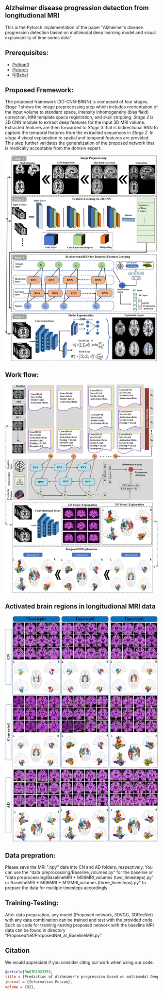 ## Alzheimer disease progression detection from longitudional MRI
This is the Pytorch implementation of the paper "Alzheimer’s disease progression detection based on multimodal deep learning model and visual explainability of time series data". 

## Prerequisites:
* [Python3](https://www.python.org/)
* [Pytorch](https://pytorch.org/)
* [NiBabel](https://nipy.org/nibabel/)

## Proposed Framework:
The proposed framework (3D-CNN-BRNN) is composed of four stages. <i>Stage 1</i> shows the image preprocessing step which includes reorientation of the input volume to standard space, intensity inhomogeneity (bias field) correction, MNI template space registration, and skull stripping. <i>Stage 2</i> is 3D CNN module to extract deep features for the input 3D MRI volume. Extracted features are then forwarded to <i>Stage 3</i> that is bidirectional RNN to capture the temporal features from the extracted sequences in <i>Stage 2</i>. In <i>stage 4</i> visual explanation to spatial and temporal features are provided. This step further validates the generalization of the proposed network that is medically acceptable from the domain expert.

<img src="images/proposed_framework.png" width="700">

## Work flow:
<img src="images/workflow.png" width="710">

## Activated brain regions in longitudional MRI data
<img src="images/ExplainabilityFigure.png" width="700">

## Data prepration:
Please save the MRI ".npy" data into CN and AD folders, respectively. You can use the "data preprocessing/Baseline_volumes.py" for the baseline or "data preprocessing/BaselineMRI + M06MRI_volumes (two_timesteps).py" or BaselineMRI + M06MRI + M12MRI_volumes (three_timesteps).py" to prepare the data for multiple timesteps accordingly.

## Training-Testing:
After data preparation, any model (Proposed network, 3DVGG, 3DResNet) with any data combination can be trained and test with the provided code. Such as code for traininig-testing  proposed network with the baseline MRI data can be found in directory "ProposedNet/ProposedNet_at_BaselineMRI.py".  


## Citation
We would appreciate if you consider citing our work when using our code.

```bibtex
@article{RAHIM2023363,
title = {Prediction of Alzheimer's progression based on multimodal Deep-Learning-based fusion and visual Explainability of time-series data},
journal = {Information Fusion},
volume = {92},

